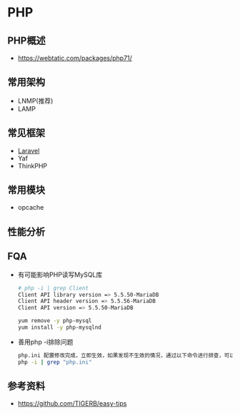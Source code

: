 # PHP
## PHP概述
- https://webtatic.com/packages/php71/

## 常用架构
- LNMP(推荐)
- LAMP
## 常见框架
- [Laravel](https://www.golaravel.com/)
- Yaf
- ThinkPHP 

## 常用模块
- opcache

## 性能分析
## FQA
- 有可能影响PHP读写MySQL库
  ``` bash
  # php -i | grep Client
  Client API library version => 5.5.50-MariaDB
  Client API header version => 5.5.56-MariaDB
  Client API version => 5.5.50-MariaDB
  
  yum remove -y php-mysql
  yum install -y php-mysqlnd
  ```
- 善用php -i排除问题
  ``` bash
  php.ini 配置修改完成，立即生效，如果发现不生效的情况，通过以下命令进行排查，可以存在多个php.ini文件
  php -i | grep "php.ini"
  ```
## 参考资料
- https://github.com/TIGERB/easy-tips
